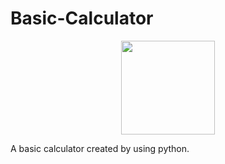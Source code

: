 # Basic-Calculator
<p align="center">
  <img height=150 src="https://tse1.mm.bing.net/th?id=OIP.csWxgz_NhdqdDA1DcGXjQAAAAA&pid=Api&P=0&w=185&h=185">

</p>
A basic calculator created by using python.

